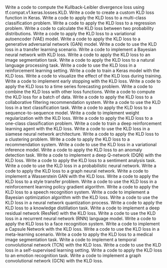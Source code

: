 Write a code to compute the Kullback-Leibler divergence loss using tf.compat.v1.keras.losses.KLD.
Write a code to create a custom KLD loss function in Keras.
Write a code to apply the KLD loss to a multi-class classification problem.
Write a code to apply the KLD loss to a regression problem.
Write a code to calculate the KLD loss between two probability distributions.
Write a code to apply the KLD loss to a variational autoencoder (VAE) model.
Write a code to apply the KLD loss to a generative adversarial network (GAN) model.
Write a code to use the KLD loss in a transfer learning scenario.
Write a code to implement a Bayesian neural network with KLD loss.
Write a code to apply the KLD loss to an image segmentation task.
Write a code to apply the KLD loss to a natural language processing task.
Write a code to use the KLD loss in a reinforcement learning setting.
Write a code to train a Keras model with the KLD loss.
Write a code to visualize the effect of the KLD loss during training.
Write a code to implement early stopping with the KLD loss.
Write a code to apply the KLD loss to a time series forecasting problem.
Write a code to combine the KLD loss with other loss functions.
Write a code to compute the KLD loss for a batch of data.
Write a code to apply the KLD loss to a collaborative filtering recommendation system.
Write a code to use the KLD loss in a text classification task.
Write a code to apply the KLD loss to a sequence-to-sequence model.
Write a code to implement weight regularization with the KLD loss.
Write a code to apply the KLD loss to a one-class classification problem.
Write a code to train a deep reinforcement learning agent with the KLD loss.
Write a code to use the KLD loss in a siamese neural network architecture.
Write a code to apply the KLD loss to a clustering problem.
Write a code to apply the KLD loss to a recommendation system.
Write a code to use the KLD loss in a variational inference model.
Write a code to apply the KLD loss to an anomaly detection task.
Write a code to implement a deep Q-network (DQN) with the KLD loss.
Write a code to apply the KLD loss to a sentiment analysis task.
Write a code to use the KLD loss in a probabilistic neural network.
Write a code to apply the KLD loss to a graph neural network.
Write a code to implement a Wasserstein GAN with the KLD loss.
Write a code to apply the KLD loss to a style transfer problem.
Write a code to use the KLD loss in a reinforcement learning policy gradient algorithm.
Write a code to apply the KLD loss to a speech recognition system.
Write a code to implement a Bayesian optimization algorithm with the KLD loss.
Write a code to use the KLD loss in a neural network quantization process.
Write a code to apply the KLD loss to a knowledge distillation task.
Write a code to implement a deep residual network (ResNet) with the KLD loss.
Write a code to use the KLD loss in a recurrent neural network (RNN) language model.
Write a code to apply the KLD loss to a face recognition system.
Write a code to implement a Capsule Network with the KLD loss.
Write a code to use the KLD loss in a meta-learning scenario.
Write a code to apply the KLD loss to a medical image segmentation task.
Write a code to implement a temporal convolutional network (TCN) with the KLD loss.
Write a code to use the KLD loss in a self-supervised learning setting.
Write a code to apply the KLD loss to an emotion recognition task.
Write a code to implement a graph convolutional network (GCN) with the KLD loss.